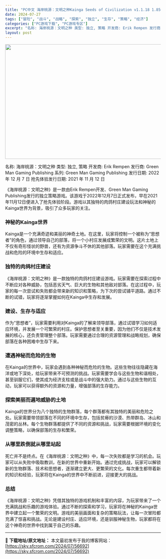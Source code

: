 ```yaml
---
title: "PC中文 海岸桃源：文明之种Kainga Seeds of Civilization v1.1.18 1.85G"
date: 2024-07-27
tags: ["冒险", "战斗", "战略", "探索", "独立", "生存", "策略", "经济"]
categories: ["PC游戏下载", "PC游戏专区"]
excerpt: "名称: 海岸桃源：文明之种 类型: 独立, 策略 开发商: Erik Rempen 发行商: Green Man Gaming Publishing 系列: Green Man Gaming Publishing 发行日期: 2022 年 12 月 7 日 抢先体验发行日期: 2021 年 11 月&hellip;"
layout: post
---
```


<img class="aligncenter size-full wp-image-56693" src="https://sky.sfcrom.com/wp-content/uploads/2024/07/2024072708154394.webp" alt="" width="660" height="370" />

名称: 海岸桃源：文明之种
类型: 独立, 策略
开发商: Erik Rempen
发行商: Green Man Gaming Publishing
系列: Green Man Gaming Publishing
发行日期: 2022 年 12 月 7 日
抢先体验发行日期: 2021 年 11 月 12 日

《海岸桃源：文明之种》是一款由Erik Rempen开发、Green Man Gaming Publishing发行的独立策略游戏。该游戏于2022年12月7日正式发布，早在2021年11月12日便进入了抢先体验阶段。游戏以其独特的肉鸽村庄建设玩法和神秘的Kainga世界为背景，吸引了众多玩家的关注。
<h3>神秘的Kainga世界</h3>
Kainga是一个充满奇迹和美丽的神奇土地。在这里，玩家将控制一个被称为“思想者”的角色，通过领导自己的部落，将一个小村庄发展成繁荣的文明。这片土地上不仅有奇形怪状的野兽，还有为资源争斗不休的其他部落。玩家需要在这个充满挑战和危险的环境中生存和适应。
<h3>独特的肉鸽村庄建设</h3>
《海岸桃源：文明之种》是一款独特的肉鸽村庄建设游戏。玩家需要在探索过程中不断应对各种威胁，包括恶劣天气、巨大的生物和其他敌对部落。在这过程中，玩家的每一次尝试和失败都会带来新的知识和策略，为下次的尝试铺平道路。通过不断的试错，玩家将逐渐掌握如何在Kainga中生存和发展。
<h3>建设、生存与适应</h3>
作为“思想者”，玩家需要利用对Kainga的了解来领导部落，通过试错学习如何适应环境，并发展一个可繁荣的村庄。保护思想者至关重要，因为他们不仅是技术发展的核心，还负责管理整个部落。玩家需要通过合理的资源管理和战略规划，确保部落在各种困难中生存下来。
<h3>遭遇神秘而危险的生物</h3>
在Kainga的世界中，玩家会遇到各种神秘而危险的生物。这些生物往往隐藏在海洋或地下深处，给玩家带来不可预测的挑战。玩家需要学会与这些生物和谐相处，甚至驯服它们，使其成为经济支柱或是战斗中的强大助力。通过与这些生物的互动，玩家可以获得额外的资源和力量，增强部落的生存能力。
<h3>探索美丽而遍地威胁的土地</h3>
Kainga的世界分为八个独特的生物群落，每个群落都有其独特的美丽和危险之处。玩家需要带领部落在不同的环境中生存，包括贫瘠的沙漠、热带群岛、冰山和茂密的丛林。每个生物群落都提供了不同的资源和挑战，玩家需要根据环境的变化调整策略，以确保部落的生存和繁荣。
<h3>从哪里跌倒就从哪里站起</h3>
死亡并不是终点。在《海岸桃源：文明之种》中，每一次失败都是学习的机会。玩家可以从失败中吸取教训，在新的世界中重新开始。通过完成挑战，玩家可以解锁新的生物群落、技术和思想者，逐渐建立更大、更繁荣的文化。每次重生都带着新的知识和经验，玩家将在Kainga的世界中不断前进，迎接更大的挑战。
<h3>总结</h3>
《海岸桃源：文明之种》凭借其独特的游戏机制和丰富的内容，为玩家带来了一个充满挑战和乐趣的游戏体验。通过不断的探索和学习，玩家将在神秘的Kainga世界中建立起一个繁荣的文明。游戏的美丽画面和复杂的策略玩法，让每一次冒险都充满了惊喜和挑战。无论是建设村庄、适应环境，还是驯服神秘生物，玩家都将在这个神奇的世界中找到属于自己的乐趣。

---
📖 **下载地址/原文地址：** 本文最初发布于我的博客网站：[https://sky.sfcrom.com/2024/07/56692](https://sky.sfcrom.com/2024/07/56692)
